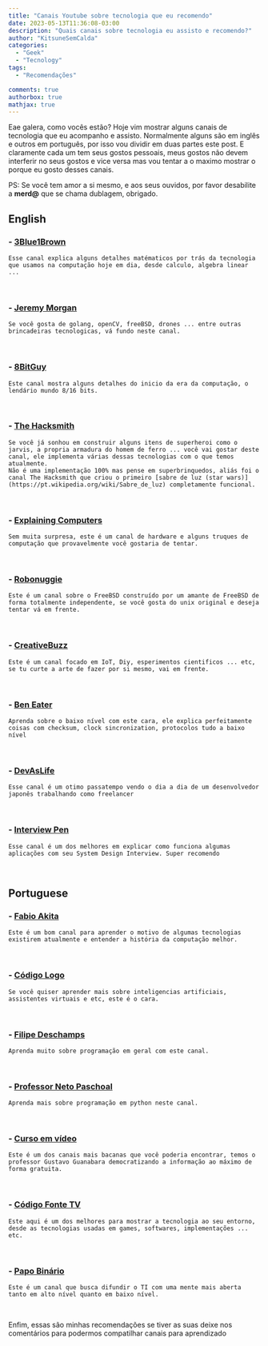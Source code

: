 ```yaml
---
title: "Canais Youtube sobre tecnologia que eu recomendo"
date: 2023-05-13T11:36:08-03:00
description: "Quais canais sobre tecnologia eu assisto e recomendo?"
author: "KitsuneSemCalda"
categories:
  - "Geek"
  - "Tecnology"
tags:
  - "Recomendações"

comments: true
authorbox: true
mathjax: true
---
```


Eae galera, como vocês estão? Hoje vim mostrar alguns canais de tecnologia que eu acompanho e assisto.
Normalmente alguns são em inglês e outros em português, por isso vou dividir em duas partes este post.
E claramente cada um tem seus gostos pessoais, meus gostos não devem interferir no seus gostos e vice versa mas vou tentar a o maximo mostrar o porque eu gosto desses canais.

PS: Se você tem amor a si mesmo, e aos seus ouvidos, por favor desabilite a **merd@** que se chama dublagem, obrigado.

## English

### - **[3Blue1Brown](https://www.youtube.com/@3blue1brown)** <br>
    Esse canal explica alguns detalhes matématicos por trás da tecnologia que usamos na computação hoje em dia, desde calculo, algebra linear ...
<br>

### - **[Jeremy Morgan](https://www.youtube.com/@JeremyMorgan)**<br>
    Se você gosta de golang, openCV, freeBSD, drones ... entre outras brincadeiras tecnologicas, vá fundo neste canal.
<br>

### - **[8BitGuy](https://www.youtube.com/@The8BitGuy)** <br>
    Este canal mostra alguns detalhes do inicio da era da computação, o lendário mundo 8/16 bits.
<br>


### - **[The Hacksmith](https://www.youtube.com/@theHacksmith)** <br>
    Se você já sonhou em construir alguns itens de superheroi como o jarvis, a propria armadura do homem de ferro ... você vai gostar deste canal, ele implementa várias dessas tecnologias com o que temos atualmente.
    Não é uma implementação 100% mas pense em superbrinquedos, aliás foi o canal The Hacksmith que criou o primeiro [sabre de luz (star wars)](https://pt.wikipedia.org/wiki/Sabre_de_luz) completamente funcional.
<br>


### - **[Explaining Computers](https://www.youtube.com/@ExplainingComputers)** <br>
    Sem muita surpresa, este é um canal de hardware e alguns truques de computação que provavelmente você gostaria de tentar.
<br>


### - **[Robonuggie](https://www.youtube.com/@RoboNuggie)** <br>
    Este é um canal sobre o FreeBSD construído por um amante de FreeBSD de forma totalmente independente, se você gosta do unix original e deseja tentar vá em frente.
<br>


### - **[CreativeBuzz](https://www.youtube.com/@CreativityBuzz)** <br>
    Este é um canal focado em IoT, Diy, esperimentos cientificos ... etc, se tu curte a arte de fazer por si mesmo, vai em frente.
<br>


### - **[Ben Eater](https://www.youtube.com/@BenEater)**<br>
    Aprenda sobre o baixo nível com este cara, ele explica perfeitamente coisas com checksum, clock sincronization, protocolos tudo a baixo nível
<br>

### - **[DevAsLife](https://www.youtube.com/@devaslife)**
    Esse canal é um otimo passatempo vendo o dia a dia de um desenvolvedor japonês trabalhando como freelancer
<br>

### - **[Interview Pen](https://www.youtube.com/@interviewpen)**<br>
    Esse canal é um dos melhores em explicar como funciona algumas aplicações com seu System Design Interview. Super recomendo
<br>


## Portuguese

### - **[Fabio Akita](https://www.youtube.com/@Akitando)**<br>
    Este é um bom canal para aprender o motivo de algumas tecnologias existirem atualmente e entender a história da computação melhor.
<br>

### - **[Código Logo](https://www.youtube.com/@codigo_logo)**<br>
    Se você quiser aprender mais sobre inteligencias artificiais, assistentes virtuais e etc, este é o cara.
<br>

### - **[Filipe Deschamps](https://www.youtube.com/@FilipeDeschamps)**<br>
    Aprenda muito sobre programação em geral com este canal.
<br>

### - **[Professor Neto Paschoal](https://www.youtube.com/@professornetopaschoal)**<br>
    Aprenda mais sobre programação em python neste canal.
<br>

### - **[Curso em vídeo](https://www.youtube.com/@CursoemVideo)**<br>
    Este é um dos canais mais bacanas que você poderia encontrar, temos o professor Gustavo Guanabara democratizando a informação ao máximo de forma gratuita.
<br>

### - **[Código Fonte TV](https://www.youtube.com/@codigofontetv)**<br>
    Este aqui é um dos melhores para mostrar a tecnologia ao seu entorno, desde as tecnologias usadas em games, softwares, implementações ... etc.
<br>

### - **[Papo Binário](https://www.youtube.com/@mentebinaria)**<br>
    Este é um canal que busca difundir o TI com uma mente mais aberta tanto em alto nível quanto em baixo nível.
<br>

Enfim, essas são minhas recomendações se tiver as suas deixe nos comentários para podermos compatilhar canais para aprendizado
